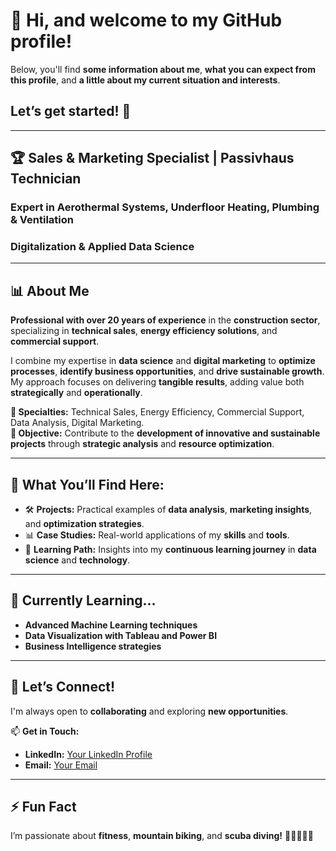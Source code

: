 # 👋 **Hi, and welcome to my GitHub profile!**  

Below, you'll find **some information about me**, **what you can expect from this profile**, and **a little about my current situation and interests**.  

## **Let’s get started! 🚀**

---

## 🏆 **Sales & Marketing Specialist** | **Passivhaus Technician**  
### **Expert in Aerothermal Systems, Underfloor Heating, Plumbing & Ventilation**  
### **Digitalization & Applied Data Science**

---

## 📊 **About Me**  
**Professional with over 20 years of experience** in the **construction sector**, specializing in **technical sales**, **energy efficiency solutions**, and **commercial support**.  

I combine my expertise in **data science** and **digital marketing** to **optimize processes**, **identify business opportunities**, and **drive sustainable growth**. My approach focuses on delivering **tangible results**, adding value both **strategically** and **operationally**.

**🔹 Specialties:** Technical Sales, Energy Efficiency, Commercial Support, Data Analysis, Digital Marketing.  
**🔹 Objective:** Contribute to the **development of innovative and sustainable projects** through **strategic analysis** and **resource optimization**.

---

## 💼 **What You’ll Find Here:**  
- 🛠️ **Projects:** Practical examples of **data analysis**, **marketing insights**, and **optimization strategies**.  
- 📊 **Case Studies:** Real-world applications of my **skills** and **tools**.  
- 🚀 **Learning Path:** Insights into my **continuous learning journey** in **data science** and **technology**.

---

## 🌱 **Currently Learning...**  
- **Advanced Machine Learning techniques**  
- **Data Visualization with Tableau and Power BI**  
- **Business Intelligence strategies**  

---

## 🤝 **Let’s Connect!**  
I'm always open to **collaborating** and exploring **new opportunities**.  

📫 **Get in Touch:**  
- **LinkedIn:** [Your LinkedIn Profile](#)  
- **Email:** [Your Email](#)  

---

## ⚡ **Fun Fact**  
I’m passionate about **fitness**, **mountain biking**, and **scuba diving!** 🚴‍♂️🏋️‍♂️🤿  
